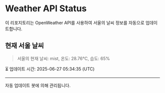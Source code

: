 
# Weather API Status

이 리포지토리는 OpenWeather API를 사용하여 서울의 날씨 정보를 자동으로 업데이트합니다.

## 현재 서울 날씨
> 서울의 현재 날씨: mist, 온도: 28.76°C, 습도: 65%

⏳ 업데이트 시간: 2025-06-27 05:34:35 (UTC)

---
자동 업데이트 봇에 의해 관리됩니다.
